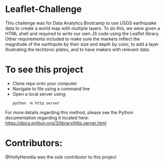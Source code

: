 # Leaflet-Challenge
This challenge was for Data Analytics Bootcamp to use USGS earthquake data to create a world map with multiple layers. To do this, we were given a HTML shell and required to write our own JS code using the Leaflet library. Other requirements included to make sure the markers reflect the magnitude of the earthquite by their size and depth by color, to add a layer illustrating the techtonic plates, and to have makers with relevant data. 

# To see this project
* Clone repo onto your computer
* Navigate to file using a command line
* Open a local server using:
    ```
    python -m http.server
    ```
For more details regarding this method, please see the Python documentation regarding it located here: https://docs.python.org/3/library/http.server.html

# Contributors:
@HollyHeredia was the sole contributor to this project